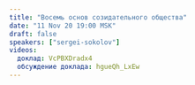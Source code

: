 ```yaml
---
title: "Восемь основ созидательного общества"
date: "11 Nov 20 19:00 MSK"
draft: false
speakers: ["sergei-sokolov"]
videos:
  доклад: VcPBXDradx4
  обсуждение доклада: hgueQh_LxEw
---
```

